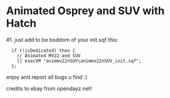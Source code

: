 Animated Osprey and SUV with Hatch
==================================


#1.
just add to be boddom of your init.sqf this:

~~~~
  if (!isDedicated) then {
    // Animated MV22 and SUV
    [] execVM "animmv22nSUV\animmv22nSUV_init.sqf";
  };
~~~~

enjoy and report all bugs u find :)

credits to ebay from opendayz.net!

